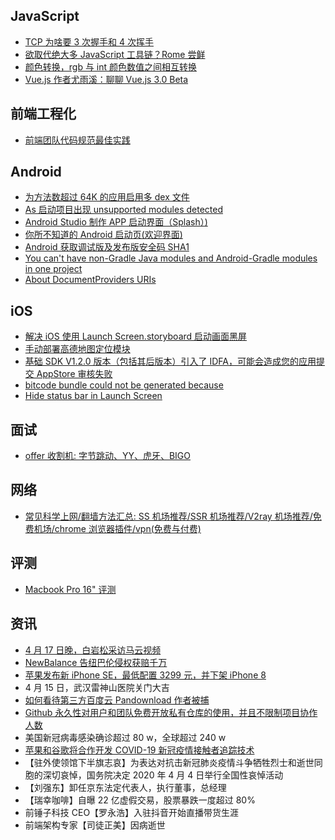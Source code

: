 ## JavaScript

- [TCP 为啥要 3 次握手和 4 次挥手](https://mp.weixin.qq.com/s/2K_ZscEgoAIRrze03Bik6A)
- [欲取代绝大多 JavaScript 工具链？Rome 尝鲜](https://mp.weixin.qq.com/s/2K_ZscEgoAIRrze03Bik6A)
- [颜色转换，rgb 与 int 颜色数值之间相互转换](https://blog.csdn.net/qq_40302859/article/details/81906654)
- [Vue.js 作者尤雨溪：聊聊 Vue.js 3.0 Beta](https://www.bilibili.com/video/BV1ke411W7WB?from=search&seid=14704782477737695697)

## 前端工程化

- [前端团队代码规范最佳实践](https://mp.weixin.qq.com/s/Ov2Iq8qJXFoMqPc7pzmO8Q)

## Android

- [为方法数超过 64K 的应用启用多 dex 文件](https://developer.android.com/studio/build/multidex)
- [As 启动项目出现 unsupported modules detected](https://blog.csdn.net/qq_30552993/article/details/83383095)
- [Android Studio 制作 APP 启动界面（Splash）)](https://blog.csdn.net/qq_39732867/article/details/86512712)
- [你所不知道的 Android 启动页(欢迎界面)](https://www.jianshu.com/p/33a798ac3298)
- [Android 获取调试版及发布版安全码 SHA1](https://www.jianshu.com/p/dcfca6041154)
- [You can't have non-Gradle Java modules and Android-Gradle modules in one project](https://stackoverflow.com/questions/30142056/error-unfortunately-you-cant-have-non-gradle-java-modules-and-android-gradle)
- [About DocumentProviders URIs](https://github.com/Elyx0/react-native-document-picker/issues/70#issuecomment-338972278)

## iOS

- [解决 iOS 使用 Launch Screen.storyboard 启动画面黑屏](https://www.jianshu.com/p/d2b0f20e2e96)
- [手动部署高德地图定位模块](https://lbs.amap.com/api/ios-location-sdk/guide/create-project/manual-configuration)
- [基础 SDK V1.2.0 版本（包括其后版本）引入了 IDFA，可能会造成您的应用提交 AppStore 审核失败](https://lbs.amap.com/api/ios-location-sdk/guide/create-project/idfa-guide/)
- [bitcode bundle could not be generated because](https://www.jianshu.com/p/f6172830f2d9)
- [Hide status bar in Launch Screen](https://stackoverflow.com/questions/48718697/hide-status-bar-in-launch-screen/48740344)

## 面试

- [offer 收割机: 字节跳动、YY、虎牙、BIGO](https://mp.weixin.qq.com/s/VgmQxrXZR0DWU71vh83ceg)

## 网络

- [常见科学上网/翻墙方法汇总: SS 机场推荐/SSR 机场推荐/V2ray 机场推荐/免费机场/chrome 浏览器插件/vpn(免费与付费)](https://medium.com/@kldxjh/%E5%B8%B8%E8%A7%81%E7%A7%91%E5%AD%A6%E4%B8%8A%E7%BD%91-%E7%BF%BB%E5%A2%99%E6%96%B9%E6%B3%95%E6%B1%87%E6%80%BB-ss%E6%9C%BA%E5%9C%BA%E6%8E%A8%E8%8D%90-ssr%E6%9C%BA%E5%9C%BA%E6%8E%A8%E8%8D%90-v2ray%E6%9C%BA%E5%9C%BA%E6%8E%A8%E8%8D%90-%E5%85%8D%E8%B4%B9%E6%9C%BA%E5%9C%BA-chrome%E6%B5%8F%E8%A7%88%E5%99%A8%E6%8F%92%E4%BB%B6-vpn-%E5%85%8D%E8%B4%B9%E4%B8%8E%E4%BB%98%E8%B4%B9-2dbfe9c8010b)

## 评测

- [Macbook Pro 16" 评测](https://rebornix.com/work/2019/12/31/rmbp16/)

## 资讯

- [4 月 17 日晚，白岩松采访马云视频](https://weibointl.api.weibo.cn/share/140502102.html?weibo_id=4494816870627658)
- [NewBalance 告纽巴伦侵权获赔千万](https://weibointl.api.weibo.cn/share/140128633.html?weibo_id=4494393236643730)
- [苹果发布新 iPhone SE，最低配置 3299 元，并下架 iPhone 8](https://www.apple.com.cn/iphone-se/)
- 4 月 15 日，武汉雷神山医院关门大吉
- [如何看待第三方百度云 Pandownload 作者被捕](https://www.zhihu.com/question/388027206)
- [Github 永久性对用户和团队免费开放私有仓库的使用，并且不限制项目协作人数](https://github.blog/2020-04-14-github-is-now-free-for-teams/)
- 美国新冠病毒感染确诊超过 80 w，全球超过 240 w
- [苹果和谷歌将合作开发 COVID-19 新冠疫情接触者追踪技术](https://weibointl.api.weibo.cn/share/138856918.html?weibo_id=4492342331649431)
- 【驻外使领馆下半旗志哀】为表达对抗击新冠肺炎疫情斗争牺牲烈士和逝世同胞的深切哀悼，国务院决定 2020 年 4 月 4 日举行全国性哀悼活动
- 【刘强东】卸任京东法定代表人，执行董事，总经理
- 【瑞幸咖啡】自曝 22 亿虚假交易，股票暴跌一度超过 80%
- 前锤子科技 CEO【罗永浩】入驻抖音开始直播带货生涯
- 前端架构专家【司徒正美】因病逝世
